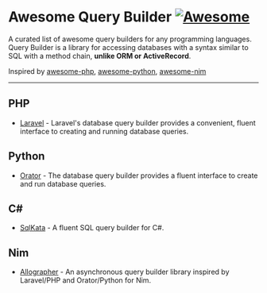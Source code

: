 # Awesome Query Builder [![Awesome](https://cdn.rawgit.com/sindresorhus/awesome/d7305f38d29fed78fa85652e3a63e154dd8e8829/media/badge.svg)](https://github.com/sindresorhus/awesome)

A curated list of awesome query builders for any programming languages.   
Query Builder is a library for accessing databases with a syntax similar to SQL with a method chain, **unlike ORM or ActiveRecord**.

Inspired by [awesome-php](https://github.com/ziadoz/awesome-php), [awesome-python](https://github.com/vinta/awesome-python), [awesome-nim](https://github.com/ringabout/awesome-nim)

---

## PHP
- [Laravel](https://laravel.com/docs/master/queries) - Laravel's database query builder provides a convenient, fluent interface to creating and running database queries.

## Python
- [Orator](https://orator-orm.com/) - The database query builder provides a fluent interface to create and run database queries.

## C#
- [SqlKata](https://sqlkata.com/) - A fluent SQL query builder for C#.

## Nim
- [Allographer](https://github.com/itsumura-h/nim-allographer) - An asynchronous query builder library inspired by Laravel/PHP and Orator/Python for Nim.
